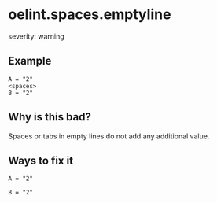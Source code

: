 # oelint.spaces.emptyline

severity: warning

## Example

```
A = "2"
<spaces>
B = "2"
```

## Why is this bad?

Spaces or tabs in empty lines do not add any additional value.

## Ways to fix it

```
A = "2"

B = "2"
```
